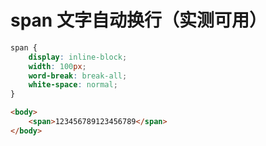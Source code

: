 # span 文字自动换行（实测可用）

```css
span {
	display: inline-block;
	width: 100px;
	word-break: break-all;
	white-space: normal;
}
```

```html
<body>
    <span>123456789123456789</span>
</body>
```

